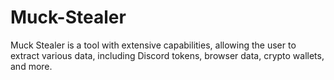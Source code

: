 # Muck-Stealer
Muck Stealer is a tool with extensive capabilities, allowing the user to extract various data, including Discord tokens, browser data, crypto wallets, and more. 
